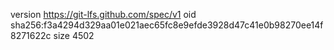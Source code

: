 version https://git-lfs.github.com/spec/v1
oid sha256:f3a4294d329aa01e021aec65fc8e9efde3928d47c41e0b98270ee14f8271622c
size 4502
